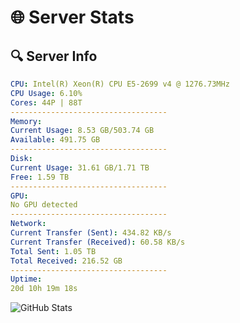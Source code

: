 # 🌐 Server Stats
## 🔍 Server Info
```yaml
CPU: Intel(R) Xeon(R) CPU E5-2699 v4 @ 1276.73MHz
CPU Usage: 6.10%
Cores: 44P | 88T
-----------------------------------
Memory:
Current Usage: 8.53 GB/503.74 GB
Available: 491.75 GB
-----------------------------------
Disk:
Current Usage: 31.61 GB/1.71 TB
Free: 1.59 TB
-----------------------------------
GPU:
No GPU detected
-----------------------------------
Network:
Current Transfer (Sent): 434.82 KB/s
Current Transfer (Received): 60.58 KB/s
Total Sent: 1.05 TB
Total Received: 216.52 GB
-----------------------------------
Uptime:
20d 10h 19m 18s
```
![GitHub Stats](https://img.shields.io/badge/Updated-2025-05-10_03:28:06-blue)